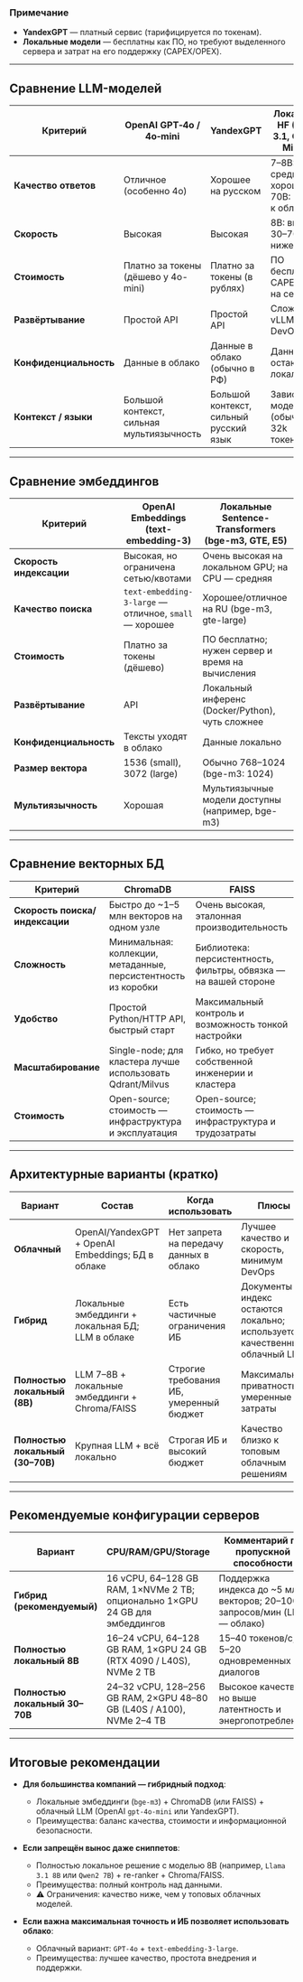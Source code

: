 ### Примечание

- **YandexGPT** — платный сервис (тарифицируется по токенам).
- **Локальные модели** — бесплатны как ПО, но требуют выделенного сервера и затрат на его поддержку (CAPEX/OPEX).

---

## Сравнение LLM-моделей

| Критерий | OpenAI GPT‑4o / 4o‑mini | YandexGPT | Локальные HF (Llama 3.1, Qwen2, Mistral) |
|---------|--------------------------|-----------|----------------------------------------|
| **Качество ответов** | Отличное (особенно 4o) | Хорошее на русском | 7–8B: средне/хорошо; 30–70B: близко к облачным |
| **Скорость** | Высокая | Высокая | 8B: высокая; 30–70B: ниже |
| **Стоимость** | Платно за токены (дёшево у 4o-mini) | Платно за токены (в рублях) | ПО бесплатно; CAPEX/OPEX на сервер |
| **Развёртывание** | Простой API | Простой API | Сложнее: vLLM/TGI, DevOps |
| **Конфиденциальность** | Данные в облако | Данные в облако (обычно в РФ) | Данные остаются локально |
| **Контекст / языки** | Большой контекст, сильная мультиязычность | Большой контекст, сильный русский язык | Зависит от модели (обычно 8–32k токенов) |

---

## Сравнение эмбеддингов

| Критерий | OpenAI Embeddings (text-embedding-3) | Локальные Sentence-Transformers (bge-m3, GTE, E5) |
|---------|--------------------------------------|--------------------------------------------------|
| **Скорость индексации** | Высокая, но ограничена сетью/квотами | Очень высокая на локальном GPU; на CPU — средняя |
| **Качество поиска** | `text-embedding-3-large` — отличное, `small` — хорошее | Хорошее/отличное на RU (bge-m3, gte-large) |
| **Стоимость** | Платно за токены (дёшево) | ПО бесплатно; нужен сервер и время на вычисления |
| **Развёртывание** | API | Локальный инференс (Docker/Python), чуть сложнее |
| **Конфиденциальность** | Тексты уходят в облако | Данные локально |
| **Размер вектора** | 1536 (small), 3072 (large) | Обычно 768–1024 (bge-m3: 1024) |
| **Мультиязычность** | Хорошая | Мультиязычные модели доступны (например, bge-m3) |

---

## Сравнение векторных БД

| Критерий | ChromaDB | FAISS |
|---------|----------|-------|
| **Скорость поиска/индексации** | Быстро до ~1–5 млн векторов на одном узле | Очень высокая, эталонная производительность |
| **Сложность** | Минимальная: коллекции, метаданные, персистентность из коробки | Библиотека: персистентность, фильтры, обвязка — на вашей стороне |
| **Удобство** | Простой Python/HTTP API, быстрый старт | Максимальный контроль и возможность тонкой настройки |
| **Масштабирование** | Single-node; для кластера лучше использовать Qdrant/Milvus | Гибко, но требует собственной инженерии и кластера |
| **Стоимость** | Open-source; стоимость — инфраструктура и эксплуатация | Open-source; стоимость — инфраструктура и трудозатраты |

---

## Архитектурные варианты (кратко)

| Вариант | Состав | Когда использовать | Плюсы | Минусы |
|--------|--------|---------------------|-------|--------|
| **Облачный** | OpenAI/YandexGPT + OpenAI Embeddings; БД в облаке | Нет запрета на передачу данных в облако | Лучшее качество и скорость, минимум DevOps | Данные уходят в облако, возможны юрисдикционные риски |
| **Гибрид** | Локальные эмбеддинги + локальная БД; LLM в облаке | Есть частичные ограничения ИБ | Документы и индекс остаются локально; используется качественный облачный LLM | В облако уходят только сниппеты (ответы на запросы) |
| **Полностью локальный (8B)** | LLM 7–8B + локальные эмбеддинги + Chroma/FAISS | Строгие требования ИБ, умеренный бюджет | Максимальная приватность, умеренные затраты | Качество ниже, чем у топовых облачных моделей |
| **Полностью локальный (30–70B)** | Крупная LLM + всё локально | Строгая ИБ и высокий бюджет | Качество близко к топовым облачным решениям | Очень высокие CAPEX/OPEX, сложность развертывания |

---

## Рекомендуемые конфигурации серверов

| Вариант | CPU/RAM/GPU/Storage | Комментарий по пропускной способности |
|--------|----------------------|----------------------------------------|
| **Гибрид (рекомендуемый)** | 16 vCPU, 64–128 GB RAM, 1×NVMe 2 TB; опционально 1×GPU 24 GB для эмбеддингов | Поддержка индекса до ~5 млн векторов; 20–100 запросов/мин (LLM — облако) |
| **Полностью локальный 8B** | 16–24 vCPU, 64–128 GB RAM, 1×GPU 24 GB (RTX 4090 / L40S), NVMe 2 TB | 15–40 токенов/с; 5–20 одновременных диалогов |
| **Полностью локальный 30–70B** | 24–32 vCPU, 128–256 GB RAM, 2×GPU 48–80 GB (L40S / A100), NVMe 2–4 TB | Высокое качество, но выше латентность и энергопотребление |

---

## Итоговые рекомендации

- **Для большинства компаний — гибридный подход**:
    - Локальные эмбеддинги (`bge-m3`) + ChromaDB (или FAISS) + облачный LLM (OpenAI `gpt-4o-mini` или YandexGPT).
    -  Преимущества: баланс качества, стоимости и информационной безопасности.

- **Если запрещён вынос даже сниппетов**:
    - Полностью локальное решение с моделью 8B (например, `Llama 3.1 8B` или `Qwen2 7B`) + re-ranker + Chroma/FAISS.
    -  Преимущества: полный контроль над данными.
    - ⚠ Ограничения: качество ниже, чем у топовых облачных моделей.

- **Если важна максимальная точность и ИБ позволяет использовать облако**:
    - Облачный вариант: `GPT-4o` + `text-embedding-3-large`.
    - Преимущества: лучшее качество, простота внедрения и поддержки.